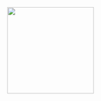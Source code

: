  <div id="header" align="center">
  <img src="https://media.giphy.com/media/wwg1suUiTbCY8H8vIA/giphy.gif" width="200"/>
</div>

<!--
**hamzamza/hamzamza** is a ✨ _special_ ✨ repository because its `README.md` (this file) appears on your GitHub profile.

Here are some ideas to get you started:

- 🔭 I’m currently working on ...
- 🌱 I’m currently learning ...
- 👯 I’m looking to collaborate on ...
- 🤔 I’m looking for help with ...
- 💬 Ask me about ...
- 📫 How to reach me: ...
- 😄 Pronouns: ...
- ⚡ Fun fact: ...
-->
